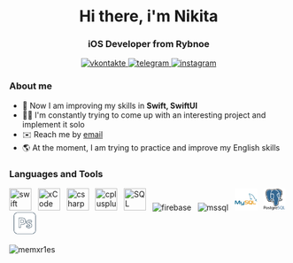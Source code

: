 <div id="header" align="center">
  <h1>Hi there, i'm Nikita</h1>
  <h3>iOS Developer from Rybnoe</h3>
</div>

<div id="socials" align="center">
  <a href="https://vk.com/memxr1es">
    <img src="https://img.shields.io/badge/VKontakte-blue" alt="vkontakte" />
  </a>
  <a href="t.me/memx_bus">
    <img src="https://img.shields.io/badge/Telegram-gray" alt="telegram" />
  </a>
  <a href="instagram.com/memxr1es">
    <img src="https://img.shields.io/badge/Instagram-pink" alt="instagram" />
  </a>
</div>

### About me
- :open_book: Now I am improving my skills in **Swift, SwiftUI**
- :man_technologist: I'm constantly trying to come up with an interesting project and implement it solo
- :envelope: Reach me by [email](mailto:memxr1es-dev@yandex.ru)
- :earth_americas: At the moment, I am trying to practice and improve my English skills

### Languages and Tools
<img src="https://cdn.jsdelivr.net/gh/devicons/devicon@latest/icons/swift/swift-original.svg" title="swift" width="40" height="40" /> &nbsp;
<img src="https://cdn.jsdelivr.net/gh/devicons/devicon@latest/icons/xcode/xcode-original.svg" title="xCode" width="40" height="40" /> &nbsp;
<img src="https://cdn.jsdelivr.net/gh/devicons/devicon@latest/icons/csharp/csharp-original.svg" title="csharp" width="40" height="40" /> &nbsp;
<img src="https://cdn.jsdelivr.net/gh/devicons/devicon@latest/icons/cplusplus/cplusplus-original.svg" title="cplusplus" width="40" height="40" /> &nbsp;
<img src="https://cdn.jsdelivr.net/gh/devicons/devicon@latest/icons/azuresqldatabase/azuresqldatabase-original.svg" title="SQL" width="40" height="40" /> &nbsp;
<img src="https://www.vectorlogo.zone/logos/firebase/firebase-icon.svg" alt="firebase" width="40" height="40"/> &nbsp;
<img src="https://www.svgrepo.com/show/303229/microsoft-sql-server-logo.svg" alt="mssql" width="40" height="40"/> &nbsp;
<img src="https://raw.githubusercontent.com/devicons/devicon/master/icons/mysql/mysql-original-wordmark.svg" alt="mysql" width="40" height="40"/> &nbsp;
<img src="https://raw.githubusercontent.com/devicons/devicon/master/icons/postgresql/postgresql-original-wordmark.svg" alt="postgresql" width="40" height="40"/> &nbsp;
<img src="https://raw.githubusercontent.com/devicons/devicon/master/icons/photoshop/photoshop-line.svg" alt="photoshop" width="40" height="40"/> &nbsp;


<p><img align="center" src="https://github-readme-stats.vercel.app/api/top-langs?username=memxr1es&show_icons=true&theme=dark&hide_border=true&locale=en&layout=compact" alt="memxr1es" /></p>
